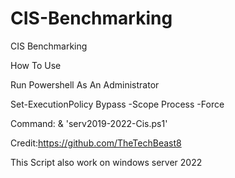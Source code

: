 # CIS-Benchmarking
CIS Benchmarking


How To Use

Run Powershell As An Administrator

Set-ExecutionPolicy Bypass -Scope Process -Force

Command: & 'serv2019-2022-Cis.ps1'


Credit:https://github.com/TheTechBeast8

This Script also work on windows server 2022
